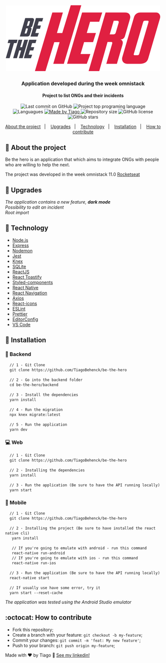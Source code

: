 <h1 align="center">
  <img alt="Be the Hero" title="Be the Hero" src=".github/logo.svg" />
</h1>

<div align="center">
  <h3>
    Application developed during the week omnistack
  </h3>
  <h4>
    Project to list ONGs and their incidents
  </h4>
</div>

<p align="center">
  <img alt="Last commit on GitHub" src="https://img.shields.io/github/last-commit/TiagoBehenck/be-the-hero?color=e02041">
  <img alt="Project top programing language" src="https://img.shields.io/github/languages/top/TiagoBehenck/be-the-hero?color=e02041">
  <img alt="Languagues" src="https://img.shields.io/github/languages/count/TiagoBehenck/be-the-hero?color=e02041">
  <a href="https://github.com/tiagobehenck">
    <img alt="Made by Tiago" src="https://img.shields.io/badge/made%20by-Tiago Behenck-%237d40e7?color=e02041">
  </a>
  <img alt="Repository size" src="https://img.shields.io/github/repo-size/TiagoBehenck/be-the-hero?color=e02041">
  <img alt="GitHub license" src="https://img.shields.io/github/license/TiagoBehenck/be-the-hero?color=e02041">

  <img alt="GitHub stars" src="https://img.shields.io/github/stars/TiagoBehenck/be-the-hero?color=e02041" />
</p>

<p align="center">
  <a href="#pencil-about-the-project">About the project</a>&nbsp;&nbsp;&nbsp;|&nbsp;&nbsp;&nbsp;
  <a href="#rocket-upgrades">Upgrades</a>&nbsp;&nbsp;&nbsp;|&nbsp;&nbsp;&nbsp;
  <a href="#hammer-technology">Technology</a>&nbsp;&nbsp;&nbsp;|&nbsp;&nbsp;&nbsp;
  <a href="#wrench-installation">Installation</a>&nbsp;&nbsp;&nbsp;|&nbsp;&nbsp;&nbsp;
  <a href="#octocat-how-to-contribute">How to contribute</a>
</p>


## :pencil: About the project

Be the hero is an application that which aims to integrate ONGs with people who are willing to help the next.

The project was developed in the week omnistack 11.0 <a href="https://rocketseat.com.br">Rocketseat</a> 

## :rocket: Upgrades

  _The application contains a new feature, **dark mode**_ <br />
  _Possibility to edit an incident_ <br />
  _Root import_

## :hammer: Technology

-   [Node.js](https://nodejs.org/)
-   [Express](https://expressjs.com/)
-   [Nodemon](https://nodemon.io/)
-   [Jest](https://jestjs.io/)
-   [Knex](http://knexjs.org/)
-   [SQLite](https://www.sqlite.org/index.html)
-   [ReactJS](https://reactjs.org/)
-   [React Toastify](https://github.com/fkhadra/react-toastify)
-   [Styled-components](https://www.styled-components.com/)
-   [React Native](https://facebook.github.io/react-native/)
-   [React Navigation](https://reactnavigation.org/)
-   [Axios](https://github.com/axios/axios)
-   [React-icons](https://react-icons.netlify.com/)
-   [ESLint](https://eslint.org/)
-   [Prettier](https://prettier.io/)
-   [EditorConfig](https://editorconfig.org/)
-   [VS Code](https://code.visualstudio.com/)


## :wrench: Installation

### :satellite: Backend

```
  // 1 - Git Clone
  git clone https://github.com/TiagoBehenck/be-the-hero

  // 2 - Go into the backend folder
  cd be-the-hero/backend

  // 3 - Install the dependencies
  yarn install

  // 4 - Run the migration 
  npx knex migrate:latest

  // 5 - Run the application
  yarn dev

```

### :computer: Web

```
  // 1 - Git Clone
  git clone https://github.com/TiagoBehenck/be-the-hero

  // 2 - Installing the dependencies
  yarn install

  // 3 - Run the application (Be sure to have the API running locally)
  yarn start

```

### :iphone: Mobile

```
  // 1 - Git Clone
  git clone https://github.com/TiagoBehenck/be-the-hero

  // 2 - Installing the project (Be sure to have installed the react native cli)
   yarn install

   // If you're going to emulate with android - run this command
   react-native run-android
   // If you're going to emulate with ios - run this command
   react-native run-ios

  // 3 - Run the application (Be sure to have the API running locally)
  react-native start

  // If usually use have some error, try it
  yarn start --reset-cache

```

_The application was tested using the Android Studio emulator_

## :octocat: How to contribute

- Fork this repository;
- Create a branch with your feature: `git checkout -b my-feature`;
- Commit your changes: `git commit -m 'feat: My new feature'`;
- Push to your branch: `git push origin my-feature`;

Made with ♥ by Tiago :wave: [See my linkedin!](https://www.linkedin.com/in/tiago-behenck-dos-santos/)
